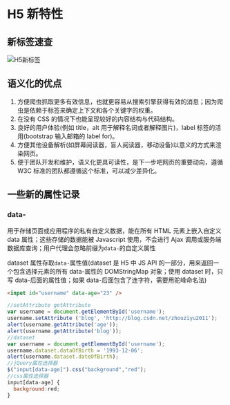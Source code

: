 # H5 新特性

## 新标签速查

![H5新标签](https://ws1.sinaimg.cn/large/ecbd3051gy1g6c9hgrvlgj22441g80xr.jpg)

## 语义化的优点

1. 方便爬虫抓取更多有效信息，也就更容易从搜索引擎获得有效的消息；因为爬虫是依赖于标签来确定上下文和各个关键字的权重。
2. 在没有 CSS 的情况下也能呈现较好的内容结构与代码结构。
3. 良好的用户体验(例如 title，alt 用于解释名词或者解释图片)，label 标签的活用(bootstrap 输入邮箱的 label for)。
4. 方便其他设备解析(如屏幕阅读器，盲人阅读器，移动设备)以意义的方式来渲染网页。
5. 便于团队开发和维护，语义化更具可读性，是下一步吧网页的重要动向，遵循 W3C 标准的团队都遵循这个标准，可以减少差异化。

## 一些新的属性记录

### data-

用于存储页面或应用程序的私有自定义数据，能在所有 HTML 元素上嵌入自定义 data 属性；这些存储的数据能被 Javascript 使用，不会进行 Ajax 调用或服务端数据库查询；用户代理会忽略前缀为`data-`的自定义属性

dataset 属性存取`data-`属性值(dataset 是 H5 中 JS API 的一部分，用来返回一个包含选择元素的所有 data-属性的 DOMStringMap 对象；使用 dataset 时，只写 data-后面的属性值；如果 data-后面包含了连字符，需要用驼峰命名法)

```html
<input id="username" data-age="23" />
```

```js
//setAttribute getAttribute
var username = document.getElementById('username');
username.setAttribute ('blog', 'http://blog.csdn.net/zhouziyu2011');
alert(username.getAttribute('age'));
alert(username.getAttribute('blog'));
//dataset
var username = document.getElementById('username');
username.dataset.dataOfBirth = '1993-12-06';
alert(username.dataset.dateOfBirth);
//jQuery属性选择器
$("input[data-age]").css("background","red");
//css属性选择器
input[data-age] {
  background:red;
}
```

